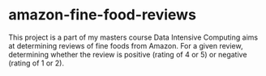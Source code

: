 # amazon-fine-food-reviews

This project is a part of my masters course Data Intensive Computing aims at determining reviews of fine foods from Amazon. For a given review, determining whether the review is positive (rating of 4 or 5) or negative (rating of 1 or 2).
